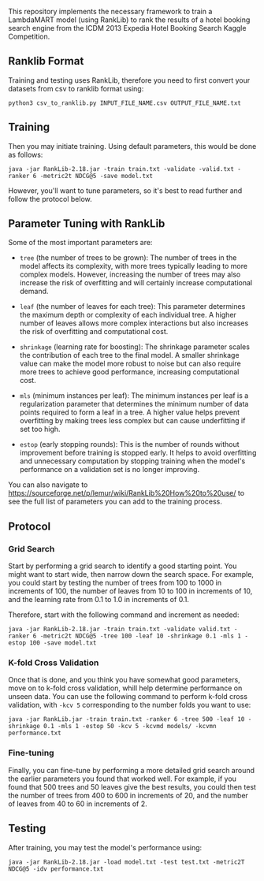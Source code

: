 This repository implements the necessary framework to train a LambdaMART model (using RankLib) to rank the results of a hotel booking search engine from the ICDM 2013 Expedia Hotel Booking Search Kaggle Competition. 

## Ranklib Format
Training and testing uses RankLib, therefore you need to first convert your datasets from csv to ranklib format using:
```
python3 csv_to_ranklib.py INPUT_FILE_NAME.csv OUTPUT_FILE_NAME.txt
```

## Training
Then you may initiate training. Using default parameters, this would be done as follows:
```
java -jar RankLib-2.18.jar -train train.txt -validate -valid.txt -ranker 6 -metric2t NDCG@5 -save model.txt
```
However, you'll want to tune parameters, so it's best to read further and follow the protocol below.

## Parameter Tuning with RankLib
Some of the most important parameters are:

- `tree` (the number of trees to be grown): The number of trees in the model affects its complexity, with more trees typically leading to more complex models. However, increasing the number of trees may also increase the risk of overfitting and will certainly increase computational demand.

- `leaf` (the number of leaves for each tree): This parameter determines the maximum depth or complexity of each individual tree. A higher number of leaves allows more complex interactions but also increases the risk of overfitting and computational cost.

- `shrinkage` (learning rate for boosting): The shrinkage parameter scales the contribution of each tree to the final model. A smaller shrinkage value can make the model more robust to noise but can also require more trees to achieve good performance, increasing computational cost.

- `mls` (minimum instances per leaf): The minimum instances per leaf is a regularization parameter that determines the minimum number of data points required to form a leaf in a tree. A higher value helps prevent overfitting by making trees less complex but can cause underfitting if set too high.

- `estop` (early stopping rounds): This is the number of rounds without improvement before training is stopped early. It helps to avoid overfitting and unnecessary computation by stopping training when the model's performance on a validation set is no longer improving.

You can also navigate to https://sourceforge.net/p/lemur/wiki/RankLib%20How%20to%20use/ to see the full list of parameters you can add to the training process.

## Protocol
### Grid Search
Start by performing a grid search to identify a good starting point. You might want to start wide, then narrow down the search space. For example, you could start by testing the number of trees from 100 to 1000 in increments of 100, the number of leaves from 10 to 100 in increments of 10, and the learning rate from 0.1 to 1.0 in increments of 0.1.

Therefore, start with the following command and increment as needed:
```
java -jar RankLib-2.18.jar -train train.txt -validate valid.txt -ranker 6 -metric2t NDCG@5 -tree 100 -leaf 10 -shrinkage 0.1 -mls 1 -estop 100 -save model.txt
```
### K-fold Cross Validation
Once that is done, and you think you have somewhat good parameters, move on to k-fold cross validation, whill help determine performance on unseen data. You can use the following command to perform k-fold cross validation, with `-kcv 5` corresponding to the number folds you want to use:
```
java -jar RankLib.jar -train train.txt -ranker 6 -tree 500 -leaf 10 -shrinkage 0.1 -mls 1 -estop 50 -kcv 5 -kcvmd models/ -kcvmn performance.txt
```
### Fine-tuning
Finally, you can fine-tune by performing a more detailed grid search around the earlier parameters you found that worked well. For example, if you found that 500 trees and 50 leaves give the best results, you could then test the number of trees from 400 to 600 in increments of 20, and the number of leaves from 40 to 60 in increments of 2.

## Testing
After training, you may test the model's performance using:
```
java -jar RankLib-2.18.jar -load model.txt -test test.txt -metric2T NDCG@5 -idv performance.txt
```